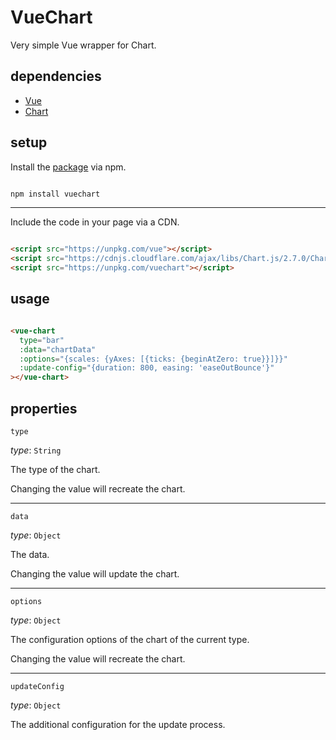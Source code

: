 # VueChart

Very simple Vue wrapper for Chart.

## dependencies

- [Vue](https://github.com/vuejs/vue)
- [Chart](https://github.com/chartjs/Chart.js)

## setup

Install the [package](https://www.npmjs.com/package/vuechart) via npm.

```sh

npm install vuechart

```

---

Include the code in your page via a CDN.

```html

<script src="https://unpkg.com/vue"></script>
<script src="https://cdnjs.cloudflare.com/ajax/libs/Chart.js/2.7.0/Chart.min.js"></script>
<script src="https://unpkg.com/vuechart"></script>

```

## usage

```html

<vue-chart
  type="bar"
  :data="chartData"
  :options="{scales: {yAxes: [{ticks: {beginAtZero: true}}]}}"
  :update-config="{duration: 800, easing: 'easeOutBounce'}"
></vue-chart>

```

## properties

`type`

*type*: `String`

The type of the chart.

Changing the value will recreate the chart.

---

`data`

*type*: `Object`

The data. 

Changing the value will update the chart.

---

`options`

*type*: `Object`

The configuration options of the chart of the current type.

Changing the value will recreate the chart.

---

`updateConfig`

*type*: `Object`

The additional configuration for the update process.
